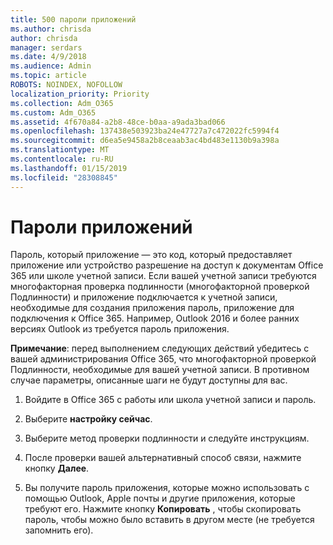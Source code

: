 ```yaml
---
title: 500 пароли приложений
ms.author: chrisda
author: chrisda
manager: serdars
ms.date: 4/9/2018
ms.audience: Admin
ms.topic: article
ROBOTS: NOINDEX, NOFOLLOW
localization_priority: Priority
ms.collection: Adm_O365
ms.custom: Adm_O365
ms.assetid: 4f670a84-a2b8-48ce-b0aa-a9ada3bad066
ms.openlocfilehash: 137438e503923ba24e47727a7c472022fc5994f4
ms.sourcegitcommit: d6ea5e9458a2b8ceaab3ac4bd483e1130b9a398a
ms.translationtype: MT
ms.contentlocale: ru-RU
ms.lasthandoff: 01/15/2019
ms.locfileid: "28308845"
---
```

# <a name="app-passwords"></a>Пароли приложений

Пароль, который приложение — это код, который предоставляет приложение или устройство разрешение на доступ к документам Office 365 или школе учетной записи. Если вашей учетной записи требуются многофакторная проверка подлинности (многофакторной проверкой Подлинности) и приложение подключается к учетной записи, необходимые для создания приложения пароль, приложение для подключения к Office 365. Например, Outlook 2016 и более ранних версиях Outlook из требуется пароль приложения.
  
 **Примечание**: перед выполнением следующих действий убедитесь с вашей администрирования Office 365, что многофакторной проверкой Подлинности, необходимые для вашей учетной записи. В противном случае параметры, описанные шаги не будут доступны для вас.
  
1. Войдите в Office 365 с работы или школа учетной записи и пароль.
    
2. Выберите **настройку сейчас**.
    
3. Выберите метод проверки подлинности и следуйте инструкциям.
    
4. После проверки вашей альтернативный способ связи, нажмите кнопку **Далее**.
    
5. Вы получите пароль приложения, которые можно использовать с помощью Outlook, Apple почты и другие приложения, которые требуют его. Нажмите кнопку **Копировать** , чтобы скопировать пароль, чтобы можно было вставить в другом месте (не требуется запомнить его). 
    

